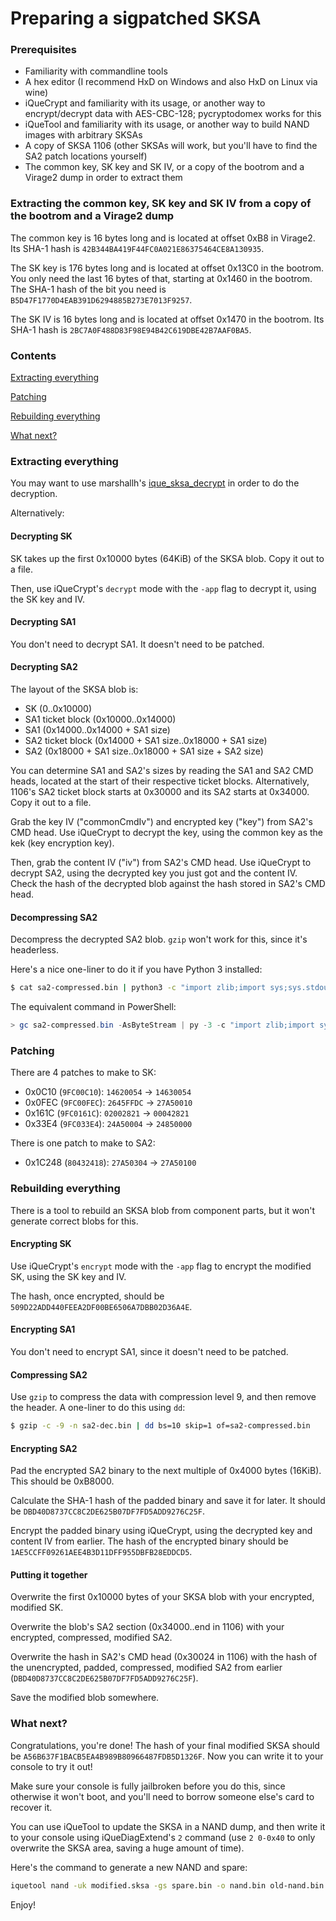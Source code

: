 # Preparing a sigpatched SKSA

### Prerequisites

- Familiarity with commandline tools
- A hex editor (I recommend HxD on Windows and also HxD on Linux via wine)
- iQueCrypt and familiarity with its usage, or another way to encrypt/decrypt data with AES-CBC-128; pycryptodomex works for this
- iQueTool and familiarity with its usage, or another way to build NAND images with arbitrary SKSAs
- A copy of SKSA 1106 (other SKSAs will work, but you'll have to find the SA2 patch locations yourself)
- The common key, SK key and SK IV, or a copy of the bootrom and a Virage2 dump in order to extract them

### Extracting the common key, SK key and SK IV from a copy of the bootrom and a Virage2 dump

The common key is 16 bytes long and is located at offset 0xB8 in Virage2. Its SHA-1 hash is `42B344BA419F44FC0A021E86375464CE8A130935`.

The SK key is 176 bytes long and is located at offset 0x13C0 in the bootrom. You only need the last 16 bytes of that, starting at 0x1460 in the bootrom. The SHA-1 hash of the bit you need is `B5D47F1770D4EAB391D6294885B273E7013F9257`.

The SK IV is 16 bytes long and is located at offset 0x1470 in the bootrom. Its SHA-1 hash is `2BC7A0F488D83F98E94B42C619DBE42B7AAF0BA5`.

### Contents

[Extracting everything](#extracting-everything)

[Patching](#patching)

[Rebuilding everything](#rebuilding-everything)

[What next?](#what-next)

### Extracting everything

You may want to use marshallh's [ique_sksa_decrypt](https://github.com/marshallh/ique_sksa_decrypt) in order to do the decryption.

Alternatively:

#### Decrypting SK

SK takes up the first 0x10000 bytes (64KiB) of the SKSA blob. Copy it out to a file.

Then, use iQueCrypt's `decrypt` mode with the `-app` flag to decrypt it, using the SK key and IV.

#### Decrypting SA1

You don't need to decrypt SA1. It doesn't need to be patched.

#### Decrypting SA2

The layout of the SKSA blob is:

- SK (0..0x10000)
- SA1 ticket block (0x10000..0x14000)
- SA1 (0x14000..0x14000 + SA1 size)
- SA2 ticket block (0x14000 + SA1 size..0x18000 + SA1 size)
- SA2 (0x18000 + SA1 size..0x18000 + SA1 size + SA2 size)

You can determine SA1 and SA2's sizes by reading the SA1 and SA2 CMD heads, located at the start of their respective ticket blocks. Alternatively, 1106's SA2 ticket block starts at 0x30000 and its SA2 starts at 0x34000. Copy it out to a file.

Grab the key IV ("commonCmdIv") and encrypted key ("key") from SA2's CMD head. Use iQueCrypt to decrypt the key, using the common key as the kek (key encryption key).

Then, grab the content IV ("iv") from SA2's CMD head. Use iQueCrypt to decrypt SA2, using the decrypted key you just got and the content IV. Check the hash of the decrypted blob against the hash stored in SA2's CMD head.

#### Decompressing SA2

Decompress the decrypted SA2 blob. `gzip` won't work for this, since it's headerless.

Here's a nice one-liner to do it if you have Python 3 installed:
```bash
$ cat sa2-compressed.bin | python3 -c "import zlib;import sys;sys.stdout.buffer.write(zlib.decompress(sys.stdin.buffer.read(), -15))" > sa2.bin
```

The equivalent command in PowerShell:
```powershell
> gc sa2-compressed.bin -AsByteStream | py -3 -c "import zlib;import sys;sys.stdout.buffer.write(zlib.decompress(sys.stdin.buffer.read(), -15))" > sa2.bin
```

### Patching

There are 4 patches to make to SK:

- 0x0C10 (`9FC00C10`): `14620054` → `14630054`
- 0x0FEC (`9FC00FEC`): `2645FFDC` → `27A50010`
- 0x161C (`9FC0161C`): `02002821` → `00042821`
- 0x33E4 (`9FC033E4`): `24A50004` → `24850000`

There is one patch to make to SA2:

- 0x1C248 (`80432418`): `27A50304` → `27A50100`

### Rebuilding everything

There is a tool to rebuild an SKSA blob from component parts, but it won't generate correct blobs for this.

#### Encrypting SK

Use iQueCrypt's `encrypt` mode with the `-app` flag to encrypt the modified SK, using the SK key and IV.

The hash, once encrypted, should be `509D22ADD440FEEA2DF00BE6506A7DBB02D36A4E`.

#### Encrypting SA1

You don't need to encrypt SA1, since it doesn't need to be patched.

#### Compressing SA2

Use `gzip` to compress the data with compression level 9, and then remove the header. A one-liner to do this using `dd`:
```bash
$ gzip -c -9 -n sa2-dec.bin | dd bs=10 skip=1 of=sa2-compressed.bin
```

#### Encrypting SA2

Pad the encrypted SA2 binary to the next multiple of 0x4000 bytes (16KiB). This should be 0xB8000.

Calculate the SHA-1 hash of the padded binary and save it for later. It should be `DBD40D8737CC8C2DE625B07DF7FD5ADD9276C25F`.

Encrypt the padded binary using iQueCrypt, using the decrypted key and content IV from earlier. The hash of the encrypted binary should be `1AE5CCFF09261AEE4B3D11DFF955DBFB28EDDCD5`.

#### Putting it together

Overwrite the first 0x10000 bytes of your SKSA blob with your encrypted, modified SK.

Overwrite the blob's SA2 section (0x34000..end in 1106) with your encrypted, compressed, modified SA2.

Overwrite the hash in SA2's CMD head (0x30024 in 1106) with the hash of the unencrypted, padded, compressed, modified SA2 from earlier (`DBD40D8737CC8C2DE625B07DF7FD5ADD9276C25F`).

Save the modified blob somewhere.

### What next?

Congratulations, you're done! The hash of your final modified SKSA should be `A56B637F1BACB5EA4B989B80966487FDB5D1326F`. Now you can write it to your console to try it out!

Make sure your console is fully jailbroken before you do this, since otherwise it won't boot, and you'll need to borrow someone else's card to recover it.

You can use iQueTool to update the SKSA in a NAND dump, and then write it to your console using iQueDiagExtend's `2` command (use `2 0-0x40` to only overwrite the SKSA area, saving a huge amount of time).

Here's the command to generate a new NAND and spare:
```bash
iquetool nand -uk modified.sksa -gs spare.bin -o nand.bin old-nand.bin
```

Enjoy!
